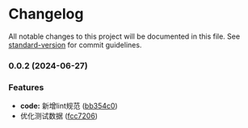 # Changelog

All notable changes to this project will be documented in this file. See [standard-version](https://github.com/conventional-changelog/standard-version) for commit guidelines.

### 0.0.2 (2024-06-27)


### Features

* **code:** 新增lint规范 ([bb354c0](https://github.com/SaidBaseTemplate/rollup-base-ts/commit/bb354c0b52c7da05da4bb931d980e8d039ff0e6d))
* 优化测试数据 ([fcc7206](https://github.com/SaidBaseTemplate/rollup-base-ts/commit/fcc720652a2f14c876e98bad21b1f014f476f6a7))
